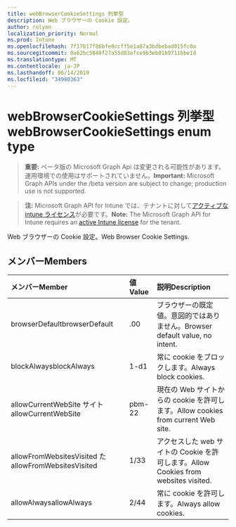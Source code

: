 ```yaml
---
title: webBrowserCookieSettings 列挙型
description: Web ブラウザーの Cookie 設定。
author: rolyon
localization_priority: Normal
ms.prod: Intune
ms.openlocfilehash: 7f17b17f86bfe8ccff5e1a87a3bdbebad015fc0a
ms.sourcegitcommit: 0a62bc5849f27a55d83efce9b3eb01b9711bbe1d
ms.translationtype: MT
ms.contentlocale: ja-JP
ms.lasthandoff: 06/14/2019
ms.locfileid: "34980363"
---
```

# <a name="webbrowsercookiesettings-enum-type"></a><span data-ttu-id="c2198-103">webBrowserCookieSettings 列挙型</span><span class="sxs-lookup"><span data-stu-id="c2198-103">webBrowserCookieSettings enum type</span></span>

> <span data-ttu-id="c2198-104">**重要:** ベータ版の Microsoft Graph Api は変更される可能性があります。運用環境での使用はサポートされていません。</span><span class="sxs-lookup"><span data-stu-id="c2198-104">**Important:** Microsoft Graph APIs under the /beta version are subject to change; production use is not supported.</span></span>

> <span data-ttu-id="c2198-105">**注:** Microsoft Graph API for Intune では、テナントに対して[アクティブな intune ライセンス](https://go.microsoft.com/fwlink/?linkid=839381)が必要です。</span><span class="sxs-lookup"><span data-stu-id="c2198-105">**Note:** The Microsoft Graph API for Intune requires an [active Intune license](https://go.microsoft.com/fwlink/?linkid=839381) for the tenant.</span></span>

<span data-ttu-id="c2198-106">Web ブラウザーの Cookie 設定。</span><span class="sxs-lookup"><span data-stu-id="c2198-106">Web Browser Cookie Settings.</span></span>

## <a name="members"></a><span data-ttu-id="c2198-107">メンバー</span><span class="sxs-lookup"><span data-stu-id="c2198-107">Members</span></span>
|<span data-ttu-id="c2198-108">メンバー</span><span class="sxs-lookup"><span data-stu-id="c2198-108">Member</span></span>|<span data-ttu-id="c2198-109">値</span><span class="sxs-lookup"><span data-stu-id="c2198-109">Value</span></span>|<span data-ttu-id="c2198-110">説明</span><span class="sxs-lookup"><span data-stu-id="c2198-110">Description</span></span>|
|:---|:---|:---|
|<span data-ttu-id="c2198-111">browserDefault</span><span class="sxs-lookup"><span data-stu-id="c2198-111">browserDefault</span></span>|<span data-ttu-id="c2198-112">.0</span><span class="sxs-lookup"><span data-stu-id="c2198-112">0</span></span>|<span data-ttu-id="c2198-113">ブラウザーの既定値。意図的ではありません。</span><span class="sxs-lookup"><span data-stu-id="c2198-113">Browser default value, no intent.</span></span>|
|<span data-ttu-id="c2198-114">blockAlways</span><span class="sxs-lookup"><span data-stu-id="c2198-114">blockAlways</span></span>|<span data-ttu-id="c2198-115">1-d</span><span class="sxs-lookup"><span data-stu-id="c2198-115">1</span></span>|<span data-ttu-id="c2198-116">常に cookie をブロックします。</span><span class="sxs-lookup"><span data-stu-id="c2198-116">Always block cookies.</span></span>|
|<span data-ttu-id="c2198-117">allowCurrentWebSite サイト</span><span class="sxs-lookup"><span data-stu-id="c2198-117">allowCurrentWebSite</span></span>|<span data-ttu-id="c2198-118">pbm-2</span><span class="sxs-lookup"><span data-stu-id="c2198-118">2</span></span>|<span data-ttu-id="c2198-119">現在の Web サイトからの cookie を許可します。</span><span class="sxs-lookup"><span data-stu-id="c2198-119">Allow cookies from current Web site.</span></span>|
|<span data-ttu-id="c2198-120">allowFromWebsitesVisited た</span><span class="sxs-lookup"><span data-stu-id="c2198-120">allowFromWebsitesVisited</span></span>|<span data-ttu-id="c2198-121">1/3</span><span class="sxs-lookup"><span data-stu-id="c2198-121">3</span></span>|<span data-ttu-id="c2198-122">アクセスした web サイトの Cookie を許可します。</span><span class="sxs-lookup"><span data-stu-id="c2198-122">Allow Cookies from websites visited.</span></span>|
|<span data-ttu-id="c2198-123">allowAlways</span><span class="sxs-lookup"><span data-stu-id="c2198-123">allowAlways</span></span>|<span data-ttu-id="c2198-124">2/4</span><span class="sxs-lookup"><span data-stu-id="c2198-124">4</span></span>|<span data-ttu-id="c2198-125">常に cookie を許可します。</span><span class="sxs-lookup"><span data-stu-id="c2198-125">Always allow cookies.</span></span>|





